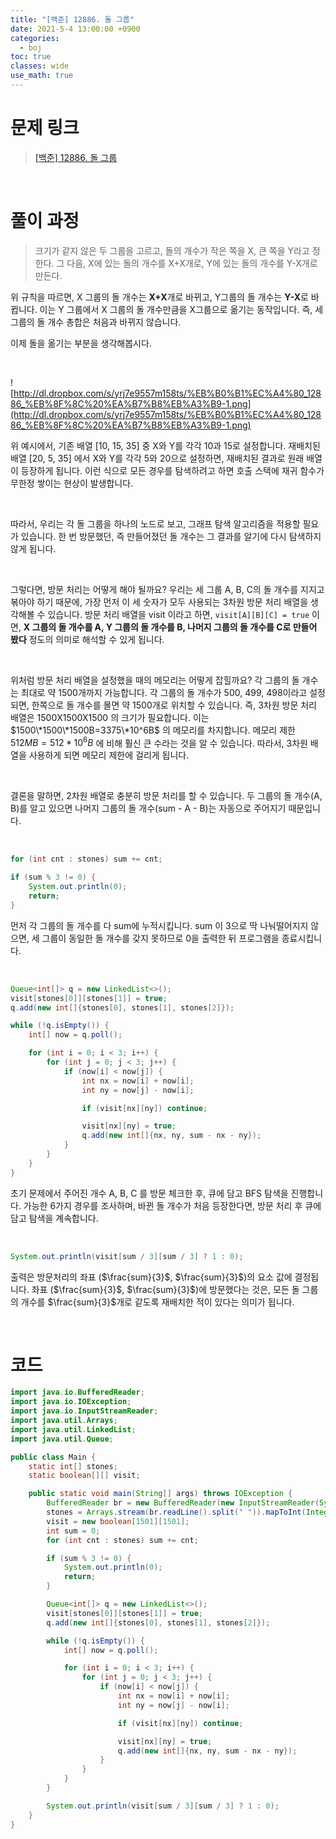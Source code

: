 ```yaml
---
title: "[백준] 12886. 돌 그룹"
date: 2021-5-4 13:00:00 +0900
categories:
  - boj
toc: true
classes: wide
use_math: true
---
```


# 문제 링크

> [[백준] 12886. 돌 그룹](https://www.acmicpc.net/problem/12886)

<br>

# 풀이 과정

> 크기가 같지 않은 두 그룹을 고르고, 돌의 개수가 작은 쪽을 X, 큰 쪽을 Y라고 정한다. 그 다음, X에 있는 돌의 개수를 X+X개로, Y에 있는 돌의 개수를 Y-X개로 만든다.

위 규칙을 따르면, X 그룹의 돌 개수는 **X+X**개로 바뀌고, Y그룹의 돌 개수는 **Y-X**로 바뀝니다. 이는 Y 그룹에서 X 그룹의 돌 개수만큼을 X그룹으로 옮기는 동작입니다. 즉, 세 그룹의 돌 개수 총합은 처음과 바뀌지 않습니다.

이제 돌을 옮기는 부분을 생각해봅시다.

<br>

![http://dl.dropbox.com/s/yrj7e9557m158ts/%EB%B0%B1%EC%A4%80_12886_%EB%8F%8C%20%EA%B7%B8%EB%A3%B9-1.png](http://dl.dropbox.com/s/yrj7e9557m158ts/%EB%B0%B1%EC%A4%80_12886_%EB%8F%8C%20%EA%B7%B8%EB%A3%B9-1.png)

위 예시에서, 기존 배열 [10, 15, 35] 중 X와 Y를 각각 10과 15로 설정합니다. 재배치된 배열 [20, 5, 35] 에서 X와 Y를 각각 5와 20으로 설정하면, 재배치된 결과로 원래 배열이 등장하게 됩니다. 이런 식으로 모든 경우를 탐색하려고 하면 호출 스택에 재귀 함수가 무한정 쌓이는 현상이 발생합니다.

<br>

따라서, 우리는 각 돌 그룹을 하나의 노드로 보고, 그래프 탐색 알고리즘을 적용할 필요가 있습니다. 한 번 방문했던, 즉 만들어졌던 돌 개수는 그 결과를 알기에 다시 탐색하지 않게 됩니다.

<br>

그렇다면, 방문 처리는 어떻게 해야 될까요? 우리는 세 그룹 A, B, C의 돌 개수를 지지고 볶아야 하기 때문에, 가장 먼저 이 세 숫자가 모두 사용되는 3차원 방문 처리 배열을 생각해볼 수 있습니다. 방문 처리 배열을 visit 이라고 하면, `visit[A][B][C] = true` 이면, **X 그룹의 돌 개수를 A, Y 그룹의 돌 개수를 B, 나머지 그룹의 돌 개수를 C로 만들어 봤다** 정도의 의미로 해석할 수 있게 됩니다.

<br>

위처럼 방문 처리 배열을 설정했을 때의 메모리는 어떻게 잡힐까요? 각 그룹의 돌 개수는 최대로 약 1500개까지 가능합니다. 각 그룹의 돌 개수가 500, 499, 498이라고 설정되면, 한쪽으로 돌 개수를 몰면 약 1500개로 위치할 수 있습니다. 즉, 3차원 방문 처리 배열은 1500X1500X1500 의 크기가 필요합니다. 이는 $1500\*1500\*1500B=3375\*10^6B$ 의 메모리를 차지합니다. 메모리 제한 $512MB=512*10^6B$ 에 비해 훨신 큰 수라는 것을 알 수 있습니다. 따라서, 3차원 배열을 사용하게 되면 메모리 제한에 걸리게 됩니다.

<br>

결론을 말하면, 2차원 배열로 충분히 방문 처리를 할 수 있습니다. 두 그룹의 돌 개수(A, B)를 알고 있으면 나머지 그룹의 돌 개수(sum - A - B)는 자동으로 주어지기 때문입니다.

<br>

```java
for (int cnt : stones) sum += cnt;

if (sum % 3 != 0) {
    System.out.println(0);
    return;
}
```

먼저 각 그룹의 돌 개수를 다 sum에 누적시킵니다. sum 이 3으로 딱 나눠떨어지지 않으면, 세 그룹이 동일한 돌 개수를 갖지 못하므로 0을 출력한 뒤 프로그램을 종료시킵니다.

<br>

```java
Queue<int[]> q = new LinkedList<>();
visit[stones[0]][stones[1]] = true;
q.add(new int[]{stones[0], stones[1], stones[2]});

while (!q.isEmpty()) {
    int[] now = q.poll();

    for (int i = 0; i < 3; i++) {
        for (int j = 0; j < 3; j++) {
            if (now[i] < now[j]) {
                int nx = now[i] + now[i];
                int ny = now[j] - now[i];

                if (visit[nx][ny]) continue;

                visit[nx][ny] = true;
                q.add(new int[]{nx, ny, sum - nx - ny});
            }
        }
    }
}
```

초기 문제에서 주어진 개수 A, B, C 를 방문 체크한 후, 큐에 담고 BFS 탐색을 진행합니다. 가능한 6가지 경우를 조사하며, 바뀐 돌 개수가 처음 등장한다면, 방문 처리 후 큐에 담고 탐색을 계속합니다.

<br>

```java
System.out.println(visit[sum / 3][sum / 3] ? 1 : 0);
```

출력은 방문처리의 좌표 ($\frac{sum}{3}$, $\frac{sum}{3}$)의 요소 값에 결정됩니다. 좌표 ($\frac{sum}{3}$, $\frac{sum}{3}$)에 방문했다는 것은, 모든 돌 그룹의 개수를 $\frac{sum}{3}$개로 같도록 재배치한 적이 있다는 의미가 됩니다.

<br>

# 코드

```java
import java.io.BufferedReader;
import java.io.IOException;
import java.io.InputStreamReader;
import java.util.Arrays;
import java.util.LinkedList;
import java.util.Queue;

public class Main {
    static int[] stones;
    static boolean[][] visit;

    public static void main(String[] args) throws IOException {
        BufferedReader br = new BufferedReader(new InputStreamReader(System.in));
        stones = Arrays.stream(br.readLine().split(" ")).mapToInt(Integer::parseInt).toArray();
        visit = new boolean[1501][1501];
        int sum = 0;
        for (int cnt : stones) sum += cnt;

        if (sum % 3 != 0) {
            System.out.println(0);
            return;
        }

        Queue<int[]> q = new LinkedList<>();
        visit[stones[0]][stones[1]] = true;
        q.add(new int[]{stones[0], stones[1], stones[2]});

        while (!q.isEmpty()) {
            int[] now = q.poll();

            for (int i = 0; i < 3; i++) {
                for (int j = 0; j < 3; j++) {
                    if (now[i] < now[j]) {
                        int nx = now[i] + now[i];
                        int ny = now[j] - now[i];

                        if (visit[nx][ny]) continue;

                        visit[nx][ny] = true;
                        q.add(new int[]{nx, ny, sum - nx - ny});
                    }
                }
            }
        }

        System.out.println(visit[sum / 3][sum / 3] ? 1 : 0);
    }
}
```